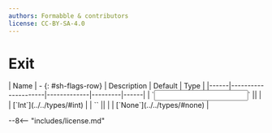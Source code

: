 ```yaml
---
authors: Formabble & contributors
license: CC-BY-SA-4.0
---
```



# Exit

<div class="sh-parameters" markdown="1">
| Name | - {: #sh-flags-row} | Description | Default | Type |
|------|---------------------|-------------|---------|------|
| `<input>` || | | [`Int`](../../types/#int) |
| `<output>` || | | [`None`](../../types/#none) |

</div>



--8<-- "includes/license.md"

